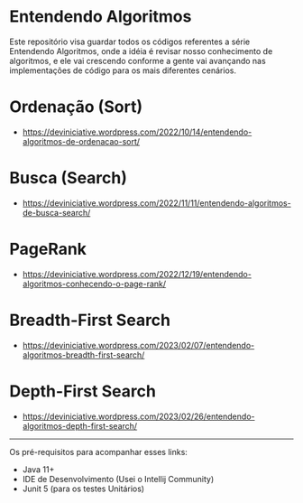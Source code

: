 # Entendendo Algoritmos

Este repositório visa guardar todos os códigos referentes a série Entendendo Algoritmos, onde a idéia é revisar nosso conhecimento de algoritmos, e ele vai crescendo conforme a gente vai avançando nas implementações de código para os mais diferentes cenários.

# Ordenação (Sort)

- https://deviniciative.wordpress.com/2022/10/14/entendendo-algoritmos-de-ordenacao-sort/

# Busca (Search)
- https://deviniciative.wordpress.com/2022/11/11/entendendo-algoritmos-de-busca-search/

# PageRank 
- https://deviniciative.wordpress.com/2022/12/19/entendendo-algoritmos-conhecendo-o-page-rank/

# Breadth-First Search
- https://deviniciative.wordpress.com/2023/02/07/entendendo-algoritmos-breadth-first-search/

# Depth-First Search
- https://deviniciative.wordpress.com/2023/02/26/entendendo-algoritmos-depth-first-search/
------

Os pré-requisitos para acompanhar esses links:

- Java 11+ 
- IDE de Desenvolvimento (Usei o Intellij Community)
- Junit 5 (para os testes Unitários)
